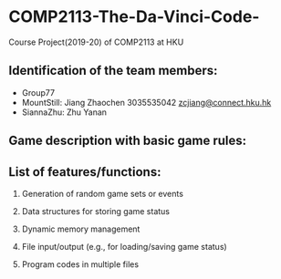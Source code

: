 # COMP2113-The-Da-Vinci-Code-
Course Project(2019-20) of COMP2113 at HKU

## Identification of the team members:
* Group77
* MountStill: Jiang Zhaochen 3035535042 zcjiang@connect.hku.hk
* SiannaZhu: Zhu Yanan

## Game description with basic game rules:

## List of features/functions:
1. Generation of random game sets or events

2. Data structures for storing game status

3. Dynamic memory management

4. File input/output (e.g., for loading/saving game status)

5. Program codes in multiple files
